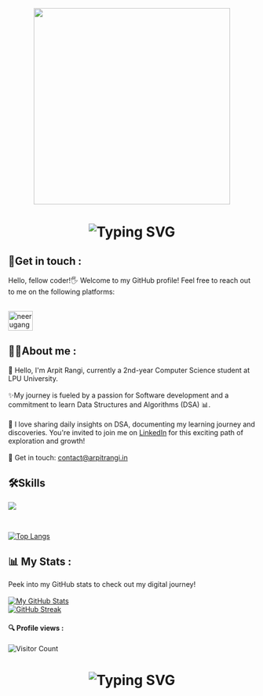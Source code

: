 <div id="header" align="center">
  <img src="https://i.giphy.com/media/v1.Y2lkPTc5MGI3NjExa3Nyc25ycG12cGJzb3BrcjFseTQyanNzbW1mdnJhZzJmNGpvaGs3dCZlcD12MV9pbnRlcm5hbF9naWZfYnlfaWQmY3Q9Zw/L1R1tvI9svkIWwpVYr/giphy.gif"  width="400"/> 
  </div>
  <div align="center"> 
      <h1>  
          <img src="https://readme-typing-svg.herokuapp.com?font=Jetbrains+mono&size=25&duration=3200&color=4FC3F7&center=true&vCenter=true&width=450&lines=Hey..+I'm+Neeru;Welcome+to+my+Github+profile!;Passionate+about+Coding!;Exploring+new+technologies!;Let's+code+together!;Passionate+about+Coding!;" alt="Typing SVG"/> 
      </h1>
  </div>
  
  <h2 >🔗Get in touch :</h2>         
  
  Hello, fellow coder!🖐️ Welcome to my GitHub profile! Feel free to reach out to me on the following platforms: <br> <br>
  <p align="left">
<a href="https://www.linkedin.com/in/arpit-rangi-37957428b" target="blank"><img align="center" src="https://raw.githubusercontent.com/rahuldkjain/github-profile-readme-generator/master/src/images/icons/Social/linked-in-alt.svg" alt="neerugangarh" height="40" width="50" /></a>
</p>
       
           
  <h2 >👩‍💻About me : </h2>
   🌿 Hello, I'm Arpit Rangi, currently a 2nd-year Computer Science student at LPU University.
  <br><br>
  ✨My journey is fueled by a passion for Software development and a commitment to learn Data Structures and Algorithms (DSA) 📊.
  <br><br>
  📅 I love sharing daily insights on DSA, documenting my learning journey and discoveries. You're invited to join me on <a href="https://www.linkedin.com/in/neerugangarh" target="new"> LinkedIn</a> for this exciting path of exploration and growth!
  <br><br>
  📩 Get in touch: 
      <a href="mailto:contact@arpitrangi.in">contact@arpitrangi.in</a>
      <br>
  <h2>🛠️Skills</h2>
  <p>
    <a href="https://skillicons.dev">
      <img margin="8px" src="https://skillicons.dev/icons?i=html,css,js,cpp" />
    </a>
  </p>
  <br>
      
  [![Top Langs](https://github-readme-stats.vercel.app/api/top-langs/?username=arangi0072&layout=compact&theme=dark&langs_count=10&card_width=445)](https://github.com/anuraghazra/github-readme-stats)
  
  ## 📊 My Stats :
  Peek into my GitHub stats to check out my digital journey! <br> <br>
  [![My GitHub Stats](https://github-readme-stats.vercel.app/api/?username=arangi0072&count_private=true&theme=tokyonight&show_icons=true)](https://github.com/arangi0072) <br>
  [![GitHub Streak](https://github-readme-streak-stats.herokuapp.com?user=arangi0072&theme=dark)](https://git.io/streak-stats)
  
  #### 🔍 Profile views :
  ![Visitor Count](https://profile-counter.glitch.me/{arangi0072}/count.svg)
  
  <div align="center">
      <h1>
          <img src="https://readme-typing-svg.herokuapp.com?font=Jetbrains+mono&size=27&duration=3200&color=3E92CC&center=true&vCenter=true&width=650&lines=Enjoy+Coding..;Code+with+passion+,+create+with+purpose.;Commit+to+your+dreams+,+push+to+GitHub.;Craft+your+dreams+with+code.;Dream+big+,+code+bigger.." alt="Typing SVG"/>
      </h1>
  </div>
